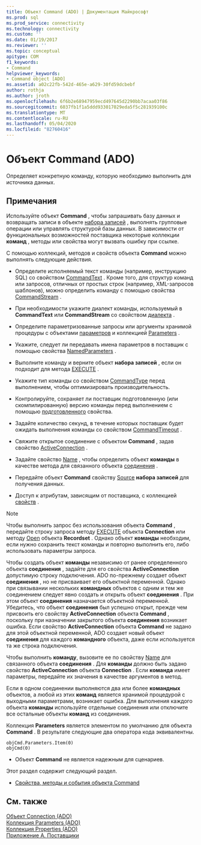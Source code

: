 ```yaml
---
title: Объект Command (ADO) | Документация Майкрософт
ms.prod: sql
ms.prod_service: connectivity
ms.technology: connectivity
ms.custom: ''
ms.date: 01/19/2017
ms.reviewer: ''
ms.topic: conceptual
apitype: COM
f1_keywords:
- Command
helpviewer_keywords:
- Command object [ADO]
ms.assetid: a02c22fb-542d-465e-a629-30fd59dcbebf
author: rothja
ms.author: jroth
ms.openlocfilehash: 6f6b2e68947959ecd497645d2290bb7acaa03f86
ms.sourcegitcommit: 6037fb1f1a5ddd933017029eda5f5c281939100c
ms.translationtype: MT
ms.contentlocale: ru-RU
ms.lasthandoff: 05/04/2020
ms.locfileid: "82760416"
---
```

# <a name="command-object-ado"></a>Объект Command (ADO)
Определяет конкретную команду, которую необходимо выполнить для источника данных.  
  
## <a name="remarks"></a>Примечания  
 Используйте объект **Command** , чтобы запрашивать базу данных и возвращать записи в объекте [набора записей](../../../ado/reference/ado-api/recordset-object-ado.md) , выполнять групповые операции или управлять структурой базы данных. В зависимости от функциональных возможностей поставщика некоторые коллекции **команд** , методы или свойства могут вызвать ошибку при ссылке.  
  
 С помощью коллекций, методов и свойств объекта **Command** можно выполнять следующие действия.  
  
-   Определите исполняемый текст команды (например, инструкцию SQL) со свойством [CommandText](../../../ado/reference/ado-api/commandtext-property-ado.md) . Кроме того, для структур команд или запросов, отличных от простых строк (например, XML-запросов шаблонов), можно определить команду с помощью свойства [CommandStream](../../../ado/reference/ado-api/commandstream-property-ado.md) .  
  
-   При необходимости укажите диалект команды, используемый в **CommandText** или **CommandStream** со свойством [диалекта](../../../ado/reference/ado-api/dialect-property.md) .  
  
-   Определите параметризованные запросы или аргументы хранимой процедуры с объектами [параметров](../../../ado/reference/ado-api/parameter-object.md) и коллекцией [Parameters](../../../ado/reference/ado-api/parameters-collection-ado.md) .  
  
-   Укажите, следует ли передавать имена параметров в поставщик с помощью свойства [NamedParameters](../../../ado/reference/ado-api/namedparameters-property-ado.md) .  
  
-   Выполните команду и верните объект **набора записей** , если он подходит для метода [EXECUTE](../../../ado/reference/ado-api/execute-method-ado-command.md) .  
  
-   Укажите тип команды со свойством [CommandType](../../../ado/reference/ado-api/commandtype-property-ado.md) перед выполнением, чтобы оптимизировать производительность.  
  
-   Контролируйте, сохраняет ли поставщик подготовленную (или скомпилированную) версию команды перед выполнением с помощью [подготовленного](../../../ado/reference/ado-api/prepared-property-ado.md) свойства.  
  
-   Задайте количество секунд, в течение которых поставщик будет ожидать выполнения команды со свойством [CommandTimeout](../../../ado/reference/ado-api/commandtimeout-property-ado.md) .  
  
-   Свяжите открытое соединение с объектом **Command** , задав свойство [ActiveConnection](../../../ado/reference/ado-api/activeconnection-property-ado.md) .  
  
-   Задайте свойство [Name](../../../ado/reference/ado-api/name-property-ado.md) , чтобы определить объект **команды** в качестве метода для связанного объекта [соединения](../../../ado/reference/ado-api/connection-object-ado.md) .  
  
-   Передайте объект **Command** свойству [Source](../../../ado/reference/ado-api/source-property-ado-recordset.md) **набора записей** для получения данных.  
  
-   Доступ к атрибутам, зависящим от поставщика, с коллекцией [свойств](../../../ado/reference/ado-api/properties-collection-ado.md) .  
  
> [!NOTE]
>  Чтобы выполнить запрос без использования объекта **Command** , передайте строку запроса методу [EXECUTE](../../../ado/reference/ado-api/execute-method-ado-connection.md) объекта **Connection** или методу [Open](../../../ado/reference/ado-api/open-method-ado-recordset.md) объекта **Recordset** . Однако объект **команды** необходим, если нужно сохранить текст команды и повторно выполнить его, либо использовать параметры запроса.  
  
 Чтобы создать объект **команды** независимо от ранее определенного объекта **соединения** , задайте для его свойства **ActiveConnection** допустимую строку подключения. ADO по-прежнему создает объект **соединения** , но не присваивает его объектной переменной. Однако при связывании нескольких **командных** объектов с одним и тем же соединением следует явно создать и открыть объект **соединения** . При этом объект **соединения** назначается объектной переменной. Убедитесь, что объект **соединения** был успешно открыт, прежде чем присвоить его свойству **ActiveConnection** объекта **Command** , поскольку при назначении закрытого объекта **соединения** возникает ошибка. Если свойство **ActiveConnection** объекта **Command** не задано для этой объектной переменной, ADO создает новый объект **соединения** для каждого **командного** объекта, даже если используется та же строка подключения.  
  
 Чтобы выполнить **команду**, вызовите ее по свойству [Name](../../../ado/reference/ado-api/name-property-ado.md) для связанного объекта **соединения** . Для **команды** должно быть задано свойство **ActiveConnection** объекта **Connection** . Если **команда** имеет параметры, передайте их значения в качестве аргументов в метод.  
  
 Если в одном соединении выполняются два или более **командных** объектов, а любой из этих **команд** является хранимой процедурой с выходными параметрами, возникает ошибка. Для выполнения каждого объекта **команды** используйте отдельные соединения или отключите все остальные объекты **команд** из соединения.  
  
 Коллекция **Parameters** является элементом по умолчанию для объекта **Command** . В результате следующие два оператора кода эквивалентны.  
  
```  
objCmd.Parameters.Item(0)  
objCmd(0)  
```  
  
-   Объект **Command** не является надежным для сценариев.  
  
 Этот раздел содержит следующий раздел.  
  
-   [Свойства, методы и события объекта Command](../../../ado/reference/ado-api/command-object-properties-methods-and-events.md)  
  
## <a name="see-also"></a>См. также  
 [Объект Connection (ADO)](../../../ado/reference/ado-api/connection-object-ado.md)   
 [Коллекция Parameters (ADO)](../../../ado/reference/ado-api/parameters-collection-ado.md)   
 [Коллекция Properties (ADO)](../../../ado/reference/ado-api/properties-collection-ado.md)   
 [Приложение А. Поставщики](../../../ado/guide/appendixes/appendix-a-providers.md)
